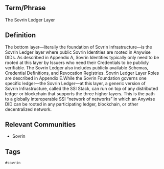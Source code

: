 ## Term/Phrase
The Sovrin Ledger Layer

## Definition
The bottom layer&mdash;literally the foundation of Sovrin Infrastructure&mdash;is the Sovrin Ledger layer where public Sovrin Identities are rooted in Anywise DIDs. As described in Appendix A, Sovrin Identities typically only need to be rooted at this layer by Issuers who need their Credentials to be publicly verifiable. The Sovrin Ledger also includes publicly available Schemas, Credential Definitions, and Revocation Registries. Sovrin Ledger Layer Roles are described in Appendix E.While the Sovrin Foundation governs one specific ledger&mdash;the Sovrin Ledger&mdash;at this layer, a generic version of Sovrin Infrastructure, called the SSI Stack, can run on top of any distributed ledger or blockchain that supports the three higher layers. This is the path to a globally interoperable SSI &ldquo;network of networks&rdquo; in which an Anywise DID can be rooted in any participating ledger, blockchain, or other decentralized network.

## Relevant Communities
* Sovrin

## Tags
```
#sovrin
```
